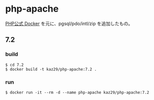 # php-apache

[PHP公式 Docker](https://github.com/docker-library/php) を元に、pgsql/pdo/intl/zip を追加したもの。

## 7.2

### build 

```
$ cd 7.2
$ docker build -t kaz29/php-apache:7.2 .
```

### run 

```
$ docker run -it --rm -d --name php-apache kaz29/php-apache:7.2
```

